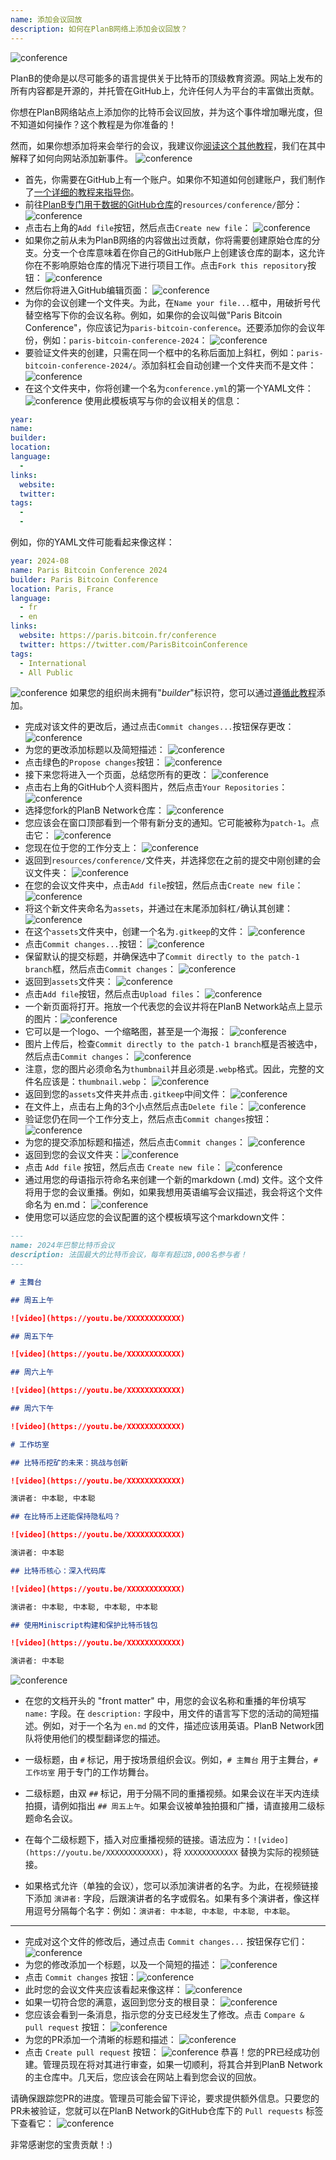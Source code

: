 ```yaml
---
name: 添加会议回放
description: 如何在PlanB网络上添加会议回放？
---
```

![conference](assets/cover.webp)

PlanB的使命是以尽可能多的语言提供关于比特币的顶级教育资源。网站上发布的所有内容都是开源的，并托管在GitHub上，允许任何人为平台的丰富做出贡献。

你想在PlanB网络站点上添加你的比特币会议回放，并为这个事件增加曝光度，但不知道如何操作？这个教程是为你准备的！

然而，如果你想添加将来会举行的会议，我建议你[阅读这个其他教程](https://planb.network/tutorials/others/contribution/add-event-1d3df554-c2d8-4e93-853f-58f672c5e097)，我们在其中解释了如何向网站添加新事件。
![conference](assets/01.webp)
- 首先，你需要在GitHub上有一个账户。如果你不知道如何创建账户，我们制作了[一个详细的教程来指导你](https://planb.network/tutorials/others/contribution/create-github-account-a75fc39d-f0d0-44dc-9cd5-cd94aee0c07c)。
- 前往[PlanB专门用于数据的GitHub仓库](https://github.com/PlanB-Network/bitcoin-educational-content/tree/dev/resources/conference)的`resources/conference/`部分：
![conference](assets/02.webp)
- 点击右上角的`Add file`按钮，然后点击`Create new file`：
![conference](assets/03.webp)
- 如果你之前从未为PlanB网络的内容做出过贡献，你将需要创建原始仓库的分支。分支一个仓库意味着在你自己的GitHub账户上创建该仓库的副本，这允许你在不影响原始仓库的情况下进行项目工作。点击`Fork this repository`按钮：
![conference](assets/04.webp)
- 然后你将进入GitHub编辑页面：
![conference](assets/05.webp)
- 为你的会议创建一个文件夹。为此，在`Name your file...`框中，用破折号代替空格写下你的会议名称。例如，如果你的会议叫做"Paris Bitcoin Conference"，你应该记为`paris-bitcoin-conference`。还要添加你的会议年份，例如：`paris-bitcoin-conference-2024`：
![conference](assets/06.webp)
- 要验证文件夹的创建，只需在同一个框中的名称后面加上斜杠，例如：`paris-bitcoin-conference-2024/`。添加斜杠会自动创建一个文件夹而不是文件：
![conference](assets/07.webp)
- 在这个文件夹中，你将创建一个名为`conference.yml`的第一个YAML文件：
![conference](assets/08.webp)
使用此模板填写与你的会议相关的信息：
```yaml
year: 
name: 
builder: 
location: 
language: 
  - 
links:
  website: 
  twitter: 
tags: 
  - 
  - 
```

例如，你的YAML文件可能看起来像这样：

```yaml
year: 2024-08
name: Paris Bitcoin Conference 2024
builder: Paris Bitcoin Conference
location: Paris, France
language: 
  - fr
  - en
links:
  website: https://paris.bitcoin.fr/conference
  twitter: https://twitter.com/ParisBitcoinConference
tags: 
  - International
  - All Public
```

![conference](assets/09.webp)
如果您的组织尚未拥有"*builder*"标识符，您可以通过[遵循此教程](https://planb.network/tutorials/others/contribution/add-builder-b5834c46-6dcc-4064-8d68-1ef529991d3d)添加。
- 完成对该文件的更改后，通过点击`Commit changes...`按钮保存更改：
![conference](assets/10.webp)
- 为您的更改添加标题以及简短描述：
![conference](assets/11.webp)
- 点击绿色的`Propose changes`按钮：
![conference](assets/12.webp)
- 接下来您将进入一个页面，总结您所有的更改：
![conference](assets/13.webp)
- 点击右上角的GitHub个人资料图片，然后点击`Your Repositories`：
![conference](assets/14.webp)
- 选择您fork的PlanB Network仓库：
![conference](assets/15.webp)
- 您应该会在窗口顶部看到一个带有新分支的通知。它可能被称为`patch-1`。点击它：
![conference](assets/16.webp)
- 您现在位于您的工作分支上：
![conference](assets/17.webp)
- 返回到`resources/conference/`文件夹，并选择您在之前的提交中刚创建的会议文件夹：
![conference](assets/18.webp)
- 在您的会议文件夹中，点击`Add file`按钮，然后点击`Create new file`：
![conference](assets/19.webp)
- 将这个新文件夹命名为`assets`，并通过在末尾添加斜杠`/`确认其创建：
![conference](assets/20.webp)
- 在这个`assets`文件夹中，创建一个名为`.gitkeep`的文件：
![conference](assets/21.webp)
- 点击`Commit changes...`按钮：
![conference](assets/22.webp)
- 保留默认的提交标题，并确保选中了`Commit directly to the patch-1 branch`框，然后点击`Commit changes`：
![conference](assets/23.webp)
- 返回到`assets`文件夹：
![conference](assets/24.webp)
- 点击`Add file`按钮，然后点击`Upload files`：
![conference](assets/25.webp)
- 一个新页面将打开。拖放一个代表您的会议并将在PlanB Network站点上显示的图片：![conference](assets/26.webp)
- 它可以是一个logo、一个缩略图，甚至是一个海报：
![conference](assets/27.webp)
- 图片上传后，检查`Commit directly to the patch-1 branch`框是否被选中，然后点击`Commit changes`：
![conference](assets/28.webp)
- 注意，您的图片必须命名为`thumbnail`并且必须是`.webp`格式。因此，完整的文件名应该是：`thumbnail.webp`：
![conference](assets/29.webp)
- 返回到您的`assets`文件夹并点击`.gitkeep`中间文件：
![conference](assets/30.webp)
- 在文件上，点击右上角的3个小点然后点击`Delete file`：
![conference](assets/31.webp)
- 验证您仍在同一个工作分支上，然后点击`Commit changes`按钮：
![conference](assets/32.webp)
- 为您的提交添加标题和描述，然后点击`Commit changes`：
![conference](assets/33.webp)
- 返回到您的会议文件夹：![conference](assets/34.webp)
- 点击 `Add file` 按钮，然后点击 `Create new file`：
![conference](assets/35.webp)
- 通过用您的母语指示符命名来创建一个新的markdown (.md) 文件。这个文件将用于您的会议重播。例如，如果我想用英语编写会议描述，我会将这个文件命名为 en.md：
![conference](assets/36.webp)
- 使用您可以适应您的会议配置的这个模板填写这个markdown文件：

```markdown
---
name: 2024年巴黎比特币会议
description: 法国最大的比特币会议，每年有超过8,000名参与者！
--- 

# 主舞台

## 周五上午

![video](https://youtu.be/XXXXXXXXXXXX)

## 周五下午

![video](https://youtu.be/XXXXXXXXXXXX)

## 周六上午

![video](https://youtu.be/XXXXXXXXXXXX)

## 周六下午

![video](https://youtu.be/XXXXXXXXXXXX)

# 工作坊室

## 比特币挖矿的未来：挑战与创新

![video](https://youtu.be/XXXXXXXXXXXX)

演讲者: 中本聪, 中本聪

## 在比特币上还能保持隐私吗？

![video](https://youtu.be/XXXXXXXXXXXX)

演讲者: 中本聪

## 比特币核心：深入代码库

![video](https://youtu.be/XXXXXXXXXXXX)

演讲者: 中本聪, 中本聪, 中本聪, 中本聪

## 使用Miniscript构建和保护比特币钱包

![video](https://youtu.be/XXXXXXXXXXXX)

演讲者: 中本聪
```

![conference](assets/37.webp)
- 在您的文档开头的 "front matter" 中，用您的会议名称和重播的年份填写 `name:` 字段。在 `description:` 字段中，用文件的语言写下您的活动的简短描述。例如，对于一个名为 `en.md` 的文件，描述应该用英语。PlanB Network团队将使用他们的模型翻译您的描述。
- 一级标题，由 `#` 标记，用于按场景组织会议。例如，`# 主舞台` 用于主舞台，`# 工作坊室` 用于专门的工作坊舞台。

- 二级标题，由双 `##` 标记，用于分隔不同的重播视频。如果会议在半天内连续拍摄，请例如指出 `## 周五上午`。如果会议被单独拍摄和广播，请直接用二级标题命名会议。

- 在每个二级标题下，插入对应重播视频的链接。语法应为：`![video](https://youtu.be/XXXXXXXXXXXX)`，将 `XXXXXXXXXXXX` 替换为实际的视频链接。

- 如果格式允许（单独的会议），您可以添加演讲者的名字。为此，在视频链接下添加 `演讲者:` 字段，后跟演讲者的名字或假名。如果有多个演讲者，像这样用逗号分隔每个名字：例如：`演讲者: 中本聪, 中本聪, 中本聪, 中本聪`。

---

- 完成对这个文件的修改后，通过点击 `Commit changes...` 按钮保存它们：
![conference](assets/38.webp)
- 为您的修改添加一个标题，以及一个简短的描述：
![conference](assets/39.webp)
- 点击 `Commit changes` 按钮：![conference](assets/40.webp)
- 此时您的会议文件夹应该看起来像这样：
![conference](assets/41.webp)
- 如果一切符合您的满意，返回到您分支的根目录：
![conference](assets/42.webp)
- 您应该会看到一条消息，指示您的分支已经发生了修改。点击 `Compare & pull request` 按钮：
![conference](assets/43.webp)
- 为您的PR添加一个清晰的标题和描述：
![conference](assets/44.webp)
- 点击 `Create pull request` 按钮：
![conference](assets/45.webp)
恭喜！您的PR已经成功创建。管理员现在将对其进行审查，如果一切顺利，将其合并到PlanB Network的主仓库中。几天后，您应该会在网站上看到您会议的回放。

请确保跟踪您PR的进度。管理员可能会留下评论，要求提供额外信息。只要您的PR未被验证，您就可以在PlanB Network的GitHub仓库下的 `Pull requests` 标签下查看它：
![conference](assets/46.webp)

非常感谢您的宝贵贡献！:)
